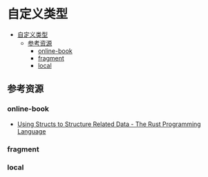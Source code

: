 # 自定义类型

<!--ts-->
* [自定义类型](#自定义类型)
   * [参考资源](#参考资源)
      * [online-book](#online-book)
      * [fragment](#fragment)
      * [local](#local)

<!-- Created by https://github.com/ekalinin/github-markdown-toc -->
<!-- Added by: runner, at: Sat Sep  3 08:56:49 UTC 2022 -->

<!--te-->

## 参考资源

### online-book

- [Using Structs to Structure Related Data - The Rust Programming Language](https://doc.rust-lang.org/book/ch05-00-structs.html)

### fragment

### local
